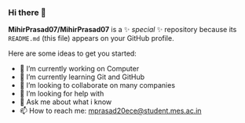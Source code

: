 ### Hi there 👋


**MihirPrasad07/MihirPrasad07** is a ✨ _special_ ✨ repository because its `README.md` (this file) appears on your GitHub profile.

Here are some ideas to get you started:

- 🔭 I’m currently working on Computer
- 🌱 I’m currently learning Git and GitHub
- 👯 I’m looking to collaborate on many companies
- 🤔 I’m looking for help with
- 💬 Ask me about what i know
- 📫 How to reach me: mprasad20ece@student.mes.ac.in


